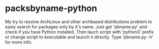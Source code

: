 # packsbyname-python
My try to resolve ArchLinux and other archbased distributions problem to easly search for packages only by it's name. Just get 'pbname.py' and check if you have Python installed. Then lauch script with 'python3' prefix or change script to executable and launch it directly. Type 'pbname.py -h' for more info.
